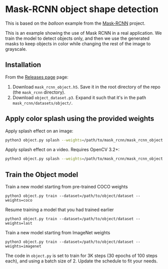 # Mask-RCNN object shape detection

This is based on the *balloon* example from the [Mask-RCNN](https://github.com/matterport/Mask_RCNN) project.

This is an example showing the use of Mask RCNN in a real application.
We train the model to detect objects only, and then we use the generated 
masks to keep objects in color while changing the rest of the image to
grayscale. 

## Installation
From the [Releases page](https://github.com/matterport/Mask_RCNN/releases) page:
1. Download `mask_rcnn_object.h5`. Save it in the root directory of the repo (the `mask_rcnn` directory).
2. Download `object_dataset.p3`. Expand it such that it's in the path `mask_rcnn/datasets/object/`.

## Apply color splash using the provided weights
Apply splash effect on an image:

```bash
python3 object.py splash --weights=/path/to/mask_rcnn/mask_rcnn_object.h5 --image=<file name or URL>
```

Apply splash effect on a video. Requires OpenCV 3.2+:

```bash
python3 object.py splash --weights=/path/to/mask_rcnn/mask_rcnn_object.h5 --video=<file name or URL>
```

## Train the Object model

Train a new model starting from pre-trained COCO weights
```
python3 object.py train --dataset=/path/to/object/dataset --weights=coco
```

Resume training a model that you had trained earlier
```
python3 object.py train --dataset=/path/to/object/dataset --weights=last
```

Train a new model starting from ImageNet weights
```
python3 object.py train --dataset=/path/to/object/dataset --weights=imagenet
```

The code in `object.py` is set to train for 3K steps (30 epochs of 100 steps each), and using a batch size of 2. 
Update the schedule to fit your needs.
